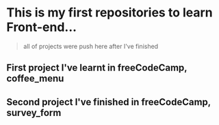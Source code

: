# This is my first repositories to learn Front-end...
> all of projects were push here after I've finished
## First project I've learnt in freeCodeCamp, coffee_menu
## Second project I've finished in freeCodeCamp, survey_form
